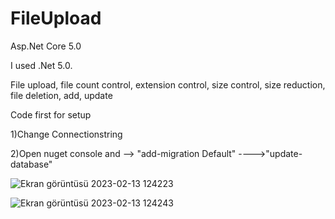 # FileUpload
Asp.Net Core 5.0

I used .Net 5.0.

File upload, file count control, extension control, size control, size reduction, file deletion, add, update

Code first for setup

1)Change Connectionstring

2)Open nuget console and --> "add-migration Default" ---->"update-database"

![Ekran görüntüsü 2023-02-13 124223](https://user-images.githubusercontent.com/70010594/218429315-121fd8eb-0fd1-4998-9a11-27e9f566f3c9.jpg)

![Ekran görüntüsü 2023-02-13 124243](https://user-images.githubusercontent.com/70010594/218429324-186cff33-55f6-4a52-95d4-2d0beb6b0060.jpg)
